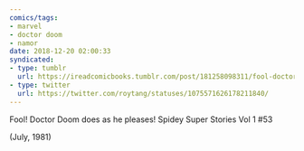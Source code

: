```yaml
---
comics/tags:
- marvel
- doctor doom
- namor
date: 2018-12-20 02:00:33
syndicated:
- type: tumblr
  url: https://ireadcomicbooks.tumblr.com/post/181258098311/fool-doctor-doom-does-as-he-pleases-spidey-super
- type: twitter
  url: https://twitter.com/roytang/statuses/1075571626178211840/
---
```


<p>Fool! Doctor Doom does as he pleases! Spidey Super Stories Vol 1 #53

(July, 1981)<br/></p>